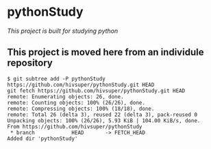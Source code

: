 # pythonStudy
*This project is built for studying python*

## This project is moved here from an individule repository
```
$ git subtree add -P pythonStudy https://github.com/hivsuper/pythonStudy.git HEAD
git fetch https://github.com/hivsuper/pythonStudy.git HEAD
remote: Enumerating objects: 26, done.
remote: Counting objects: 100% (26/26), done.
remote: Compressing objects: 100% (18/18), done.
remote: Total 26 (delta 3), reused 22 (delta 3), pack-reused 0
Unpacking objects: 100% (26/26), 5.93 KiB | 104.00 KiB/s, done.
From https://github.com/hivsuper/pythonStudy
 * branch            HEAD       -> FETCH_HEAD
Added dir 'pythonStudy'

```